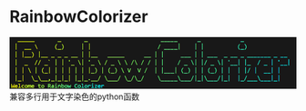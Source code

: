 # RainbowColorizer
![](https://raw.githubusercontent.com/quanmouren/RainbowColorizer/refs/heads/main/res/Welcome%20to%20Rainbow%20Colorizer.png)
兼容多行用于文字染色的python函数
